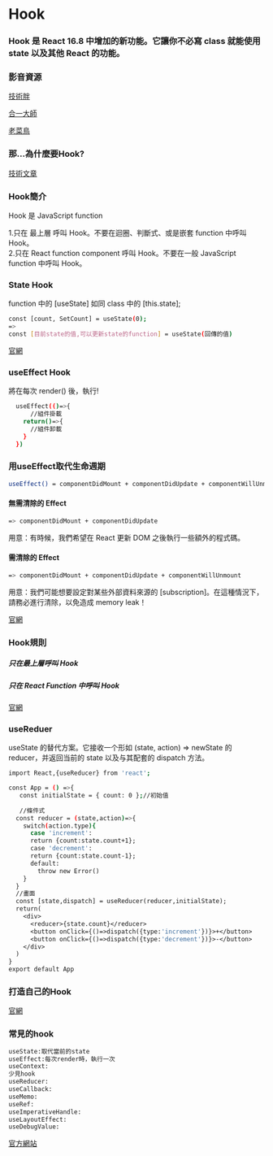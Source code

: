 <h1>Hook</h1>
<h3>Hook 是 React 16.8 中增加的新功能。它讓你不必寫 class 就能使用 state 以及其他 React 的功能。</h3>

<h3>影音資源</h3>

[技術胖](https://www.bilibili.com/video/BV1y4411Q7yH?from=search&seid=15129246938121288056)

[合一大師](https://www.bilibili.com/video/BV1ca4y1Y7R1?p=3)

[老菜鳥](https://www.bilibili.com/video/BV1VE411w7wi?from=search&seid=15129246938121288056)

<h3>那...為什麼要Hook?</h3>

[技術文章](https://www.mdeditor.tw/pl/pG7r/zh-tw)

<h3>Hook簡介</h3>
Hook 是 JavaScript function<br>

1.只在 最上層 呼叫 Hook。不要在迴圈、判斷式、或是嵌套 function 中呼叫 Hook。<br>
2.只在 React function component 呼叫 Hook。不要在一般 JavaScript function 中呼叫 Hook。

<h3>State Hook</h3>

function 中的 [useState] 如同 class 中的 [this.state];<br>

```bash
const [count, SetCount] = useState(0);
=> 
const [目前state的值,可以更新state的function] = useState(回傳的值)
```

[官網](https://zh-hant.reactjs.org/docs/hooks-state.html)

<h3>useEffect Hook</h3>

將在每次 render() 後，執行!

```bash
  useEffect(()=>{
      //組件掛載
    return()=>{
      //組件卸載
    }
  })
```

<h3>用useEffect取代生命週期</h3>

```bash
useEffect() = componentDidMount + componentDidUpdate + componentWillUnmount
```

<h4>無需清除的 Effect</h4>

```bash
=> componentDidMount + componentDidUpdate
```

用意：有時候，我們希望在 React 更新 DOM 之後執行一些額外的程式碼。

<h4>需清除的 Effect</h4>

```bash
=> componentDidMount + componentDidUpdate + componentWillUnmount
```

用意：我們可能想要設定對某些外部資料來源的 [subscription]。在這種情況下，請務必進行清除，以免造成 memory leak！

[官網](https://zh-hant.reactjs.org/docs/hooks-effect.html)

<h3>Hook規則</h3>
<h5>只在最上層呼叫 Hook</h5>
<h5>只在 React Function 中呼叫 Hook</h5>

[官網](https://zh-hant.reactjs.org/docs/hooks-rules.html)

<h3>useReduer</h3>

useState 的替代方案。它接收一个形如 (state, action) => newState 的 reducer，并返回当前的 state 以及与其配套的 dispatch 方法。

```bash
import React,{useReducer} from 'react';

const App = () =>{
   const initialState = { count: 0 };//初始值
   
   //條件式
  const reducer = (state,action)=>{
    switch(action.type){
      case 'increment':
      return {count:state.count+1};
      case 'decrement':
      return {count:state.count-1};
      default:
        throw new Error()
    }
  }
  //畫面
  const [state,dispatch] = useReducer(reducer,initialState);
  return(
    <div>
      <reducer>{state.count}</reducer>
      <button onClick={()=>dispatch({type:'increment'})}>+</button>
      <button onClick={()=>dispatch({type:'decrement'})}>-</button>
    </div>
  )
}
export default App
```

<h3>打造自己的Hook</h3>

[官網](https://zh-hant.reactjs.org/docs/hooks-custom.html)

<h3>常見的hook</h3>

```bash
useState:取代當前的state
useEffect:每次render時，執行一次
useContext:
少見hook
useReducer:
useCallback:
useMemo:
useRef:
useImperativeHandle:
useLayoutEffect:
useDebugValue:
```
 
[官方網站](https://zh-hant.reactjs.org/docs/hooks-intro.html)
